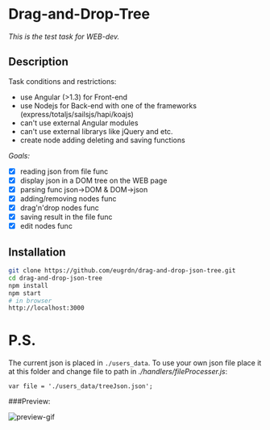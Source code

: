 Drag-and-Drop-Tree
=================

_This is the test task for WEB-dev._

## Description

Task conditions and restrictions:
* use Angular (>1.3) for Front-end
* use Nodejs for Back-end with one of the frameworks (express/totaljs/sailsjs/hapi/koajs)
* can't use external Angular modules
* can't use external librarys like jQuery and etc.
* create node adding deleting and saving functions

*Goals:*
- [x] reading json from file func
- [x] display json in a DOM tree on the WEB page
- [x] parsing func json->DOM & DOM->json
- [x] adding/removing nodes func
- [x] drag'n'drop nodes func 
- [x] saving result in the file func
- [x] edit nodes func  

## Installation

```bash
git clone https://github.com/eugrdn/drag-and-drop-json-tree.git
cd drag-and-drop-json-tree
npm install
npm start
# in browser
http://localhost:3000
```

# P.S.
The current json is placed in `./users_data`. To use your own json file place it at this folder and change file to path in *./handlers/fileProcesser.js*:

`var file = './users_data/treeJson.json';`

###Preview:

![preview-gif](https://github.com/eugrdn/screenshots/blob/master/d'n'd-tree.gif)